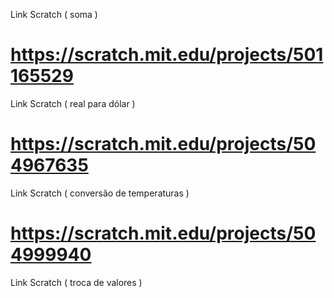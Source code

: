 Link Scratch ( soma )
# https://scratch.mit.edu/projects/501165529

Link Scratch ( real para dólar )
# https://scratch.mit.edu/projects/504967635

Link Scratch ( conversão de temperaturas )
# https://scratch.mit.edu/projects/504999940

Link Scratch ( troca de valores )
